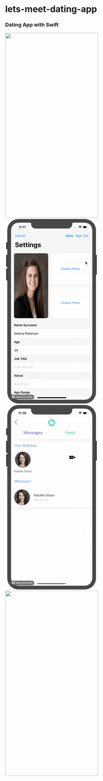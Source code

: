 # lets-meet-dating-app
### Dating App with Swift

<img src="/demo/login.gif" width="300" height="594"/> <img src="/demo/profile.gif" width="300" height="594"/> <img src="/demo/message.gif" width="300" height="594"/> <img src="/demo/swipe.gif" width="300" height="594"/>
